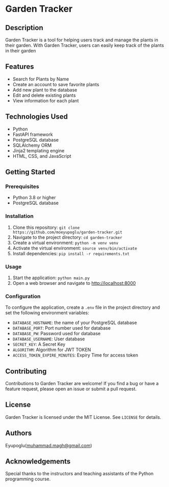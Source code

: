 <!DOCTYPE html>
<html>
<body>
	<h1>Garden Tracker</h1>
	<h2>Description</h2>
	<p>Garden Tracker is a tool for helping users track and manage the plants in their garden. With Garden Tracker, users can easily keep track of the plants in their garden</p>
	<h2>Features</h2>
	<ul>
		<li>Search for Plants by Name</li>
		<li>Create an account to save favorite plants</li>
		<li>Add new plant to the database</li>
		<li>Edit and delete existing plants</li>
		<li>View information for each plant</li>
	</ul>
	<h2>Technologies Used</h2>
	<ul>
		<li>Python</li>
		<li>FastAPI framework</li>
		<li>PostgreSQL database</li>
		<li>SQLAlchemy ORM</li>
		<li>Jinja2 templating engine</li>
		<li>HTML, CSS, and JavaScript</li>
	</ul>
	<h2>Getting Started</h2>
	<h3>Prerequisites</h3>
	<ul>
		<li>Python 3.8 or higher</li>
		<li>PostgreSQL database</li>
	</ul>
	<h3>Installation</h3>
	<ol>
		<li>Clone this repository: <code>git clone https://github.com/moeyupoglu/garden-tracker.git</code></li>
		<li>Navigate to the project directory: <code>cd garden-tracker</code></li>
		<li>Create a virtual environment: <code>python -m venv venv</code></li>
		<li>Activate the virtual environment: <code>source venv/bin/activate</code></li>
		<li>Install dependencies: <code>pip install -r requirements.txt</code></li>
	</ol>
	<h3>Usage</h3>
	<ol>
		<li>Start the application: <code>python main.py</code></li>
		<li>Open a web browser and navigate to <a href="http://localhost:8000">http://localhost:8000</a></li>
	</ol>
	<h3>Configuration</h3>
	<p>To configure the application, create a <code>.env</code> file in the project directory and set the following environment variables:</p>
	<ul>
		<li><code>DATABASE_HOSTNAME</code>: the name of your PostgreSQL database</li>
		<li><code>DATABASE_PORT</code>: Port number used for database</li>
		<li><code>DATABASE_PW</code>: Password used for database</li>
		<li><code>DATABASE_USERNAME</code>: User database </li>
        <li><code>SECRET_KEY</code>: A Secret Key </li>
        <li><code>ALGORITHM</code>: Algorithm for JWT TOKEN </li>
        <li><code>ACCESS_TOKEN_EXPIRE_MINUTES</code>: Expiry Time for access token </li>
	</ul>
	<h2>Contributing</h2>
	<p>Contributions to Garden Tracker are welcome! If you find a bug or have a feature request, please open an issue or submit a pull request.</p>
	<h2>License</h2>
	<p>Garden Tracker is licensed under the MIT License. See <code>LICENSE</code> for details.</p>
	<h2>Authors</h2>
	<p>Eyupoglu(<a href="mailto:muhammad.magh@gmail.com">muhammad.magh@gmail.com</a>)</p>
	<h2>Acknowledgements</h2>
	<p>Special thanks to the instructors and teaching assistants of the Python programming course.</p>
</body>
</html>
